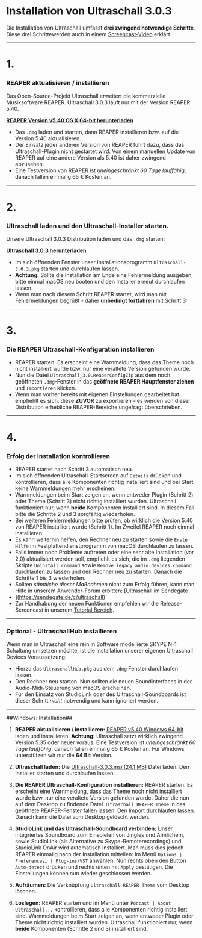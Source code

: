 # Installation von Ultraschall 3.0.3
Die Installation von Ultraschall umfasst **drei zwingend notwendige Schritte**. 
Diese drei Schrittewerden auch in einem [Screencast-Video](https://youtu.be/RTshDTPBMes) erklärt.

----
# 1.
### REAPER aktualisieren / installieren

Das Open-Source-Projekt Ultraschall erweitert die kommerzielle Musiksoftware REAPER. Ultraschall 3.0.3 läuft nur mit der Version REAPER 5.40. 

[**REAPER Version v5.40 OS X 64-bit herunterladen**](http://www.reaper.fm/files/5.x/reaper540_x86_64.dmg) 

- Das `.dmg` laden und starten, dann REAPER installieren bzw. auf die Version 5.40 aktualisieren.
- Der Einsatz jeder anderen Version von REAPER führt dazu, dass das Ultraschall-Plugin nicht gestartet wird. Von einem manuellen Update von REAPER auf eine andere Version als 5.40 ist daher zwingend abzusehen.
- Eine Testversion von REAPER ist *uneingeschränkt 60 Tage lauffähig*, danach fallen einmalig 65 € Kosten an.

----
# 2.
### Ultraschall laden und den Ultraschall-Installer starten.

Unsere Ultraschall 3.0.3 Distribution laden und das `.dmg` starten:

[**Ultraschall 3.0.3 herunterladen**](http://url.ultraschall-podcast.de/us30)

- Im sich öffnenden Fenster unser Installationsprogramm `Ultraschall-3.0.3.pkg` starten und durchlaufen lassen.
- **Achtung:** Sollte die Installation am Ende eine Fehlermeldung ausgeben, bitte einmal macOS neu booten und den Installer erneut durchlaufen lassen.
- Wenn man nach diesem Schritt REAPER startet, wird man mit Fehlermeldungen begrüßt - daher **unbedingt fortfahren** mit Schritt 3:


----
# 3.
### Die REAPER Ultraschall-Konfiguration installieren
- REAPER starten. Es erscheint eine Warnmeldung, dass das Theme noch nicht installiert wurde bzw. nur eine veraltete Version gefunden wurde.
- Nun die Datei `Ultraschall_3.0.ReaperConfigZip` aus dem noch geöffneten `.dmg`-Fenster in das **geöffnete REAPER Hauptfenster ziehen** und `Importieren` klicken.
- Wenn man vorher bereits mit eigenen Einstellungen gearbeitet hat empfiehlt es sich, diese **ZUVOR** zu exportieren – es werden von dieser Distribution erhebliche REAPER-Bereiche ungefragt überschrieben.

----
# 4.
### Erfolg der Installation kontrollieren
- REAPER startet nach Schritt 3 automatisch neu.
- Im sich öffnenden Ultraschall-Startscreen auf `Details` drücken und kontrollieren, dass alle Komponenten richtig installiert sind und bei Start keine Warnmeldungen mehr erscheinen.
- Warnmeldungen beim Start zeigen an, wenn entweder Plugin (Schritt 2) oder Theme (Schritt 3) nicht richtig installiert wurden. Ultraschall funktioniert nur, wenn **beide** Komponenten installiert sind. In diesem Fall bitte die Schritte 2 und 3 sorgfältig wiederholen.
- Bei weiteren Fehlermeldungen bitte prüfen, ob wirklich die Version 5.40 von REAPER installiert wurde (Schritt 1). Im Zweifel REAPER noch einmal installieren.
- Es kann weiterhin helfen, den Rechner neu zu starten sowie die `Erste Hilfe` im Festplattendienstprogramm von macOS durchlaufen zu lassen.
- Falls immer noch Probleme auftreten oder eine sehr alte Installation (vor 2.0) aktualisiert werden soll, empfiehlt es sich, die im `.dmg` liegenden Skripte `Uninstall.command` sowie `Remove legacy audio devices.command` durchlaufen zu lassen und den Rechner neu zu starten. Danach die Schritte 1 bis 3 wiederholen.
- Sollten *sämtliche dieser Maßnahmen* nicht zum Erfolg führen, kann man Hilfe in unserem Anwender-Forum erbitten: [Ultraschall im Sendegate
- ](https://sendegate.de/c/ultraschall)
- Zur Handhabung der neuen Funktionen empfehlen wir die Release-Screencast in unserem [Tutorial Bereich](http://ultraschall.fm/tutorials/).

----

### Optional - UltraschallHub installieren
Wenn man in Ultraschall eine rein in Software modellierte SKYPE N-1 Schaltung umsetzen möchte, ist die Installation unserer eigenen Ultraschall Devices Voraussetzung:

- Hierzu das `UltraschallHub.pkg` aus dem `.dmg` Fenster durchlaufen lassen.
- Den Rechner neu starten. Nun sollten die neuen Soundinterfaces in der Audio-Midi-Steuerung von macOS erscheinen.
- Für den Einsatz von StudioLink oder des Ultraschall-Soundboards ist dieser Schritt *nicht* notwendig und kann ignoriert werden.


----





##Windows: Installation##

1. **REAPER aktualisieren / installieren:** [REAPER v5.40 Windows 64-bit](http://www.reaper.fm/files/5.x/reaper540_x64-install.exe) laden und installieren. **Achtung:** Ultraschall setzt wirklich zwingend Version 5.35 oder neuer voraus. Eine Testversion ist *uneingeschränkt 60 Tage lauffähig*, danach fallen einmalig 65 € Kosten an. Für Windows unterstützen wir nur die **64 Bit** Version.

2. **Ultraschall laden:** Die [Ultraschall-3.0.3.msi (24.1 MB)](http://url.ultraschall-podcast.de/us30win) Datei laden. Den Installer starten und durchlaufen lassen.

3. **Die REAPER Ultraschall-Konfiguration installieren:** REAPER starten. Es erscheint eine Warnmeldung, dass das Theme noch nicht installiert wurde bzw. nur eine veraltete Version gefunden wurde. Daher die nun auf dem Desktop zu findende Datei `Ultraschall REAPER Theme` in das geöffnete REAPER-Fenster fallen lassen. Den Import durchlaufen lassen. Danach kann die Datei vom Desktop gelöscht werden.

4. **StudioLink und das Ultraschall-Soundboard verbinden:** Unser integriertes Soundboard zum Einspielen von Jingles und Ähnlichem, sowie StudioLink (als Alternative zu Skype-Remoterecordings) und StudioLink OnAir wird automatisch installiert. Man muss dies jedoch REAPER einmalig nach der Installation mitteilen: Im Menü `Options | Preferences… | Plug-ins/VST` anwählen. Nun rechts oben den Button `Auto-detect` drücken und rechts unten mit `Apply` bestätigen. Die Einstellungen können nun wieder geschlossen werden.

5. **Aufräumen:** Die Verknüpfung `Ultraschall REAPER Theme` vom Desktop löschen.

6. **Loslegen:** REAPER starten und im Menü unter `Podcast | About Ultraschall...` kontrollieren, dass alle Komponenten richtig installiert sind. Warnmeldungen beim Start zeigen an, wenn entweder Plugin oder Theme nicht richtig installiert wurden. Ultraschall funktioniert nur, wenn **beide** Komponenten (Schritte 2 und 3) installiert sind.

